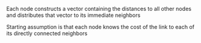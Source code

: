 Each node constructs a vector containing the distances to all other nodes and distributes that vector to its immediate neighbors

Starting assumption is that each node knows the cost of the link to each of its directly connected neighbors